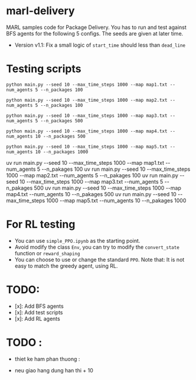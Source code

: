 # marl-delivery
MARL samples code for Package Delivery.
You has to run and test against BFS agents for the following 5 configs.
The seeds are given at later time.

- Version v1.1: Fix a small logic of `start_time` should less than `dead_line`

# Testing scripts
```python main.py --seed 10 --max_time_steps 1000 --map map1.txt --num_agents 5 --n_packages 100```

```python main.py --seed 10 --max_time_steps 1000 --map map2.txt --num_agents 5 --n_packages 100```

```python main.py --seed 10 --max_time_steps 1000 --map map3.txt --num_agents 5 --n_packages 500```

```python main.py --seed 10 --max_time_steps 1000 --map map4.txt --num_agents 10 --n_packages 500```

```python main.py --seed 10 --max_time_steps 1000 --map map5.txt --num_agents 10 --n_packages 1000```

uv run main.py --seed 10 --max_time_steps 1000 --map map1.txt --num_agents 5 --n_pakages 100
uv run main.py --seed 10 --max_time_steps 1000 --map map2.txt --num_agents 5 --n_pakages 100
uv run main.py --seed 10 --max_time_steps 1000 --map map3.txt --num_agents 5 --n_pakages 500
uv run main.py --seed 10 --max_time_steps 1000 --map map4.txt --num_agents 10 --n_pakages 500
uv run main.py --seed 10 --max_time_steps 1000 --map map5.txt --num_agents 10 --n_pakages 1000

# For RL testing
- You can use `simple_PPO.ipynb` as the starting point.
- Avoid modify the class `Env`, you can try to modify the `convert_state` function or `reward_shaping`
- You can choose to use or change the standard `PPO`. Note that: It is not easy to match the greedy agent, using RL.


# TODO:
- [x]: Add BFS agents
- [x]: Add test scripts
- [x]: Add RL agents
# TODO :
- thiet ke ham phan thuong :
+ neu giao hang dung han thi + 10
